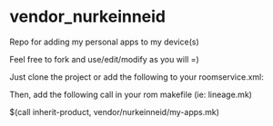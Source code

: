 # vendor_nurkeinneid
Repo for adding my personal apps to my device(s)

Feel free to fork and use/edit/modify as you will =)

Just clone the project or add the following to your roomservice.xml:

<project name="NurKeinNeid/vendor_nurkeinneid" path="vendor/nurkeinneid" remote="github" revision="master" />

Then, add the following call in your rom makefile (ie: lineage.mk)

$(call inherit-product, vendor/nurkeinneid/my-apps.mk)
